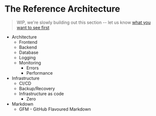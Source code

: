 # The Reference Architecture

> WIP, we're slowly building out this section -- let us know [what you want to see first](https://github.com/commitdev/companion/discussions/8)

- Architecture
  - Frontend
  - Backend
  - Database
  - Logging
  - Monitoring
    - Errors
    - Performance
- Infrastructure
  - CI/CD
  - Backup/Recovery
  - Infrastructure as code
    - Zero
- Markdown
  - GFM - GitHub Flavoured Markdown
